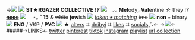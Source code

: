->![](https://cdn.discordapp.com/attachments/870787415172845589/1040636042908286977/Untitled146_20221111163558.png)
![](https://fav.crd.co/assets/images/gallery02/6bccc349.png?v=1b42aa0d) **ST★RGAZER COLLECTIVE** __!__***?*** ![](https://fav.crd.co/assets/images/gallery02/bb59c9cf.png?v=1b42aa0d)
⠀⸝⸝ **Mel**ody◞ **Val**entine ☆ they !_?_ ~~[**neos**](https://rentry.co/flowercoded)~~ ![](https://terror.crd.co/assets/images/gallery03/4fd67853.png?v=98df89bb)  ⠀
 ⋆｡ ˚ 1**5** *&* ~~white~~ **jew**ish ![](https://i.imgur.com/vd0Fyom.gif) [*taken* **٭** *matching*](https://rentry.co/animalcross)
~~tme~~ ![](https://gifs.crd.co/assets/images/gallery14/f8c67739_original.gif?v=5f0408ba) **non** ٭ binary ![](https://i.imgur.com/Fg8mF3N.gif)  **ENG** / ~~УКР~~ / **РУС** 
![](https://terror.crd.co/assets/images/gallery06/b41660a5.gif?v=98df89bb) ★ [alters](https://rentry.co/altersystem) ⵌ [dnibyi](https://rentry.co/vincentfennellz) ⵌ [likes](https://rentry.co/bdgbp) ⵌ [socials](https://rentry.co/idealz)ˎˊ˗<-
->![](https://terror.crd.co/assets/images/gallery13/74eead2c.png?v=98df89bb)<-
#####->LINKS<-
[twitter](https://twitter.com/lucymontgomeryz)
[pinterest](https://www.pinterest.ca/lucymontgomeryz/)
[tiktok](https://www.tiktok.com/@lucymontgomeryz)
[instagram](https://www.instagram.com/lucymontgomeryz)
[playlist](https://open.spotify.com/playlist/6tmNLGnXc4WR1XS0C3GtFG?si=1059f2d676f24157)
[url collection](https://rentry.co/rems)